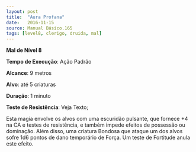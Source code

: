 ```yaml
---
layout: post
title:  "Aura Profana"
date:   2016-11-15
source: Manual Básico.165
tags: [level8, clerigo, druida, mal]
---
```


**Mal de Nível 8**

**Tempo de Execução**: Ação Padrão

**Alcance**: 9 metros

**Alvo**: até 5 criaturas

**Duração**: 1 minuto

**Teste de Resistência**: Veja Texto;

Esta magia envolve os alvos com uma escuridão pulsante, que fornece +4 na CA e testes de resistência, e também impede efeitos de possessão ou dominação.
Além disso, uma criatura Bondosa que ataque um dos alvos sofre 1d6 pontos de dano temporário de Força. Um teste de Fortitude anula este efeito.